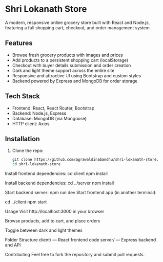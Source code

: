 # Shri Lokanath Store

A modern, responsive online grocery store built with React and Node.js, featuring a full shopping cart, checkout, and order management system.

## Features

- Browse fresh grocery products with images and prices
- Add products to a persistent shopping cart (localStorage)
- Checkout with buyer details submission and order creation
- Dark and light theme support across the entire site
- Responsive and attractive UI using Bootstrap and custom styles
- Backend powered by Express and MongoDB for order storage

## Tech Stack

- Frontend: React, React Router, Bootstrap
- Backend: Node.js, Express
- Database: MongoDB (via Mongoose)
- HTTP client: Axios

## Installation

1. Clone the repo:

   ```bash
   git clone https://github.com/agrawaldinabandhu/shri-lokanath-store.git
   cd shri-lokanath-store
Install frontend dependencies:
cd client
npm install

Install backend dependencies:
cd ../server
npm install

Start backend server:
npm run dev
Start frontend app (in another terminal):

cd ../client
npm start

Usage
Visit http://localhost:3000 in your browser

Browse products, add to cart, and place orders

Toggle between dark and light themes

Folder Structure
client/ — React frontend code
server/ — Express backend and API

Contributing
Feel free to fork the repository and submit pull requests.
